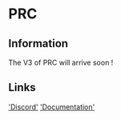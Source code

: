 # PRC

## Information

The V3 of PRC will arrive soon !

## Links

['Discord'](https://discord.gg/FjS9jvwvhS)
['Documentation'](https://github.com/Program132/PRC/tree/PRC)
